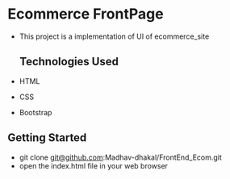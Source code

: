 # Ecommerce FrontPage
- This project is a implementation of  UI of ecommerce_site

   ## Technologies Used

- HTML
- CSS
- Bootstrap
  
## Getting Started
- git clone git@github.com:Madhav-dhakal/FrontEnd_Ecom.git
-  open the index.html file in your web browser 
